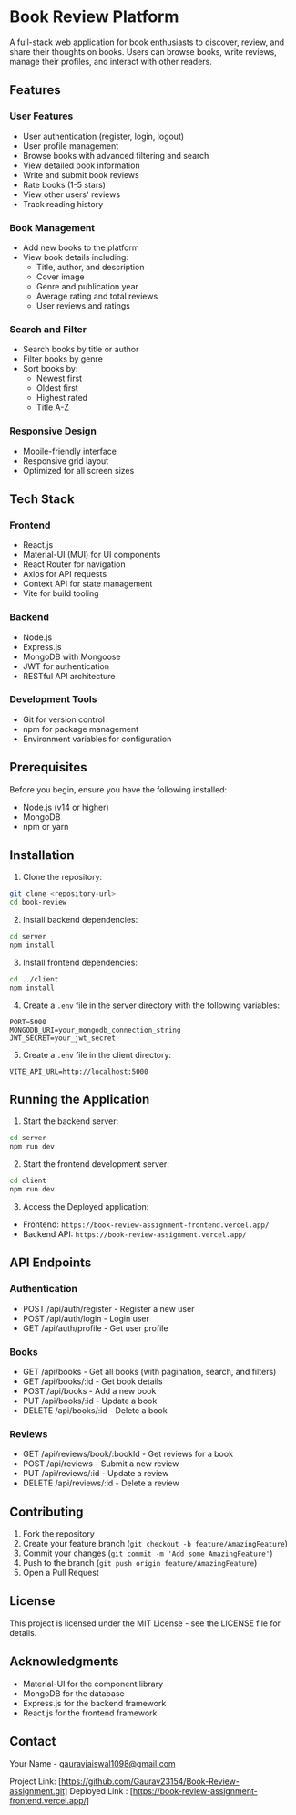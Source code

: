 # Book Review Platform

A full-stack web application for book enthusiasts to discover, review, and share their thoughts on books. Users can browse books, write reviews, manage their profiles, and interact with other readers.

## Features

### User Features
- User authentication (register, login, logout)
- User profile management
- Browse books with advanced filtering and search
- View detailed book information
- Write and submit book reviews
- Rate books (1-5 stars)
- View other users' reviews
- Track reading history

### Book Management
- Add new books to the platform
- View book details including:
  - Title, author, and description
  - Cover image
  - Genre and publication year
  - Average rating and total reviews
  - User reviews and ratings

### Search and Filter
- Search books by title or author
- Filter books by genre
- Sort books by:
  - Newest first
  - Oldest first
  - Highest rated
  - Title A-Z

### Responsive Design
- Mobile-friendly interface
- Responsive grid layout
- Optimized for all screen sizes

## Tech Stack

### Frontend
- React.js
- Material-UI (MUI) for UI components
- React Router for navigation
- Axios for API requests
- Context API for state management
- Vite for build tooling

### Backend
- Node.js
- Express.js
- MongoDB with Mongoose
- JWT for authentication
- RESTful API architecture

### Development Tools
- Git for version control
- npm for package management
- Environment variables for configuration

## Prerequisites

Before you begin, ensure you have the following installed:
- Node.js (v14 or higher)
- MongoDB
- npm or yarn

## Installation

1. Clone the repository:
```bash
git clone <repository-url>
cd book-review
```

2. Install backend dependencies:
```bash
cd server
npm install
```

3. Install frontend dependencies:
```bash
cd ../client
npm install
```

4. Create a `.env` file in the server directory with the following variables:
```env
PORT=5000
MONGODB_URI=your_mongodb_connection_string
JWT_SECRET=your_jwt_secret
```

5. Create a `.env` file in the client directory:
```env
VITE_API_URL=http://localhost:5000
```

## Running the Application

1. Start the backend server:
```bash
cd server
npm run dev
```

2. Start the frontend development server:
```bash
cd client
npm run dev
```

3. Access the Deployed application:
- Frontend: `https://book-review-assignment-frontend.vercel.app/`
- Backend API: `https://book-review-assignment.vercel.app/`

## API Endpoints

### Authentication
- POST /api/auth/register - Register a new user
- POST /api/auth/login - Login user
- GET /api/auth/profile - Get user profile

### Books
- GET /api/books - Get all books (with pagination, search, and filters)
- GET /api/books/:id - Get book details
- POST /api/books - Add a new book
- PUT /api/books/:id - Update a book
- DELETE /api/books/:id - Delete a book

### Reviews
- GET /api/reviews/book/:bookId - Get reviews for a book
- POST /api/reviews - Submit a new review
- PUT /api/reviews/:id - Update a review
- DELETE /api/reviews/:id - Delete a review

## Contributing

1. Fork the repository
2. Create your feature branch (`git checkout -b feature/AmazingFeature`)
3. Commit your changes (`git commit -m 'Add some AmazingFeature'`)
4. Push to the branch (`git push origin feature/AmazingFeature`)
5. Open a Pull Request

## License

This project is licensed under the MIT License - see the LICENSE file for details.

## Acknowledgments

- Material-UI for the component library
- MongoDB for the database
- Express.js for the backend framework
- React.js for the frontend framework

## Contact

Your Name - gauravjaiswal1098@gmail.com

Project Link: [https://github.com/Gaurav23154/Book-Review-assignment.git] 
Deployed Link : [https://book-review-assignment-frontend.vercel.app/]
